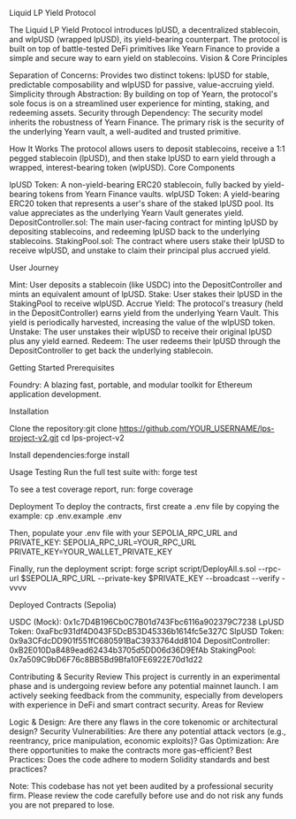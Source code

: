 Liquid LP Yield Protocol

The Liquid LP Yield Protocol introduces lpUSD, a decentralized stablecoin, and wlpUSD (wrapped lpUSD), its yield-bearing counterpart. The protocol is built on top of battle-tested DeFi primitives like Yearn Finance to provide a simple and secure way to earn yield on stablecoins.
Vision & Core Principles

Separation of Concerns: Provides two distinct tokens: lpUSD for stable, predictable composability and wlpUSD for passive, value-accruing yield.
Simplicity through Abstraction: By building on top of Yearn, the protocol's sole focus is on a streamlined user experience for minting, staking, and redeeming assets.
Security through Dependency: The security model inherits the robustness of Yearn Finance. The primary risk is the security of the underlying Yearn vault, a well-audited and trusted primitive.

How It Works
The protocol allows users to deposit stablecoins, receive a 1:1 pegged stablecoin (lpUSD), and then stake lpUSD to earn yield through a wrapped, interest-bearing token (wlpUSD).
Core Components

lpUSD Token: A non-yield-bearing ERC20 stablecoin, fully backed by yield-bearing tokens from Yearn Finance vaults.
wlpUSD Token: A yield-bearing ERC20 token that represents a user's share of the staked lpUSD pool. Its value appreciates as the underlying Yearn Vault generates yield.
DepositController.sol: The main user-facing contract for minting lpUSD by depositing stablecoins, and redeeming lpUSD back to the underlying stablecoins.
StakingPool.sol: The contract where users stake their lpUSD to receive wlpUSD, and unstake to claim their principal plus accrued yield.

User Journey

Mint: User deposits a stablecoin (like USDC) into the DepositController and mints an equivalent amount of lpUSD.
Stake: User stakes their lpUSD in the StakingPool to receive wlpUSD.
Accrue Yield: The protocol's treasury (held in the DepositController) earns yield from the underlying Yearn Vault. This yield is periodically harvested, increasing the value of the wlpUSD token.
Unstake: The user unstakes their wlpUSD to receive their original lpUSD plus any yield earned.
Redeem: The user redeems their lpUSD through the DepositController to get back the underlying stablecoin.

Getting Started
Prerequisites

Foundry: A blazing fast, portable, and modular toolkit for Ethereum application development.

Installation

Clone the repository:git clone https://github.com/YOUR_USERNAME/lps-project-v2.git
cd lps-project-v2


Install dependencies:forge install



Usage
Testing
Run the full test suite with:
forge test

To see a test coverage report, run:
forge coverage

Deployment
To deploy the contracts, first create a .env file by copying the example:
cp .env.example .env

Then, populate your .env file with your SEPOLIA_RPC_URL and PRIVATE_KEY:
SEPOLIA_RPC_URL=YOUR_RPC_URL
PRIVATE_KEY=YOUR_WALLET_PRIVATE_KEY

Finally, run the deployment script:
forge script script/DeployAll.s.sol --rpc-url $SEPOLIA_RPC_URL --private-key $PRIVATE_KEY --broadcast --verify -vvvv

Deployed Contracts (Sepolia)

USDC (Mock): 0x1c7D4B196Cb0C7B01d743Fbc6116a902379C7238
LpUSD Token: 0xaFbc931df4D043F5DcB53D45336b1614fc5e327C
SlpUSD Token: 0x9a3CFdcDD901f551fC680591BaC3933764dd8104
DepositController: 0xB2E010Da8489ead62434b3705d5DD06d36D9EfAb
StakingPool: 0x7a509C9bD6F76c8BB5Bd9Bfa10FE6922E70d1d22

Contributing & Security Review
This project is currently in an experimental phase and is undergoing review before any potential mainnet launch. I am actively seeking feedback from the community, especially from developers with experience in DeFi and smart contract security.
Areas for Review

Logic & Design: Are there any flaws in the core tokenomic or architectural design?
Security Vulnerabilities: Are there any potential attack vectors (e.g., reentrancy, price manipulation, economic exploits)?
Gas Optimization: Are there opportunities to make the contracts more gas-efficient?
Best Practices: Does the code adhere to modern Solidity standards and best practices?

Note: This codebase has not yet been audited by a professional security firm. Please review the code carefully before use and do not risk any funds you are not prepared to lose.